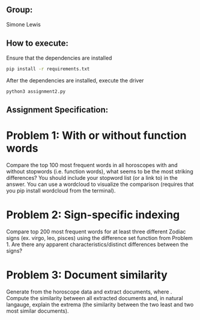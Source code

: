 ## Group:
Simone Lewis

## How to execute:
Ensure that the dependencies are installed 

```bash
pip install -r requirements.txt
```

After the dependencies are installed, execute the driver
```
python3 assignment2.py
```
## Assignment Specification:

# Problem 1: With or without function words
Compare the top 100 most frequent words in all horoscopes with and without stopwords (i.e. function words), what seems to be the most striking differences? You should include your stopword list (or a link to) in the answer. You can use a wordcloud to visualize the comparison (requires that you pip install wordcloud from the terminal).

# Problem 2: Sign-specific indexing
Compare top 200 most frequent words for at least three different Zodiac signs (ex. virgo, leo, pisces) using the difference set function from Problem 1. Are there any apparent characteristics/distinct differences between the signs?

# Problem 3: Document similarity
Generate from the horoscope data and extract  documents, where . Compute the similarity between all extracted documents and, in natural langauge, explain the extrema (the similarity between the two least and two most similar documents).

